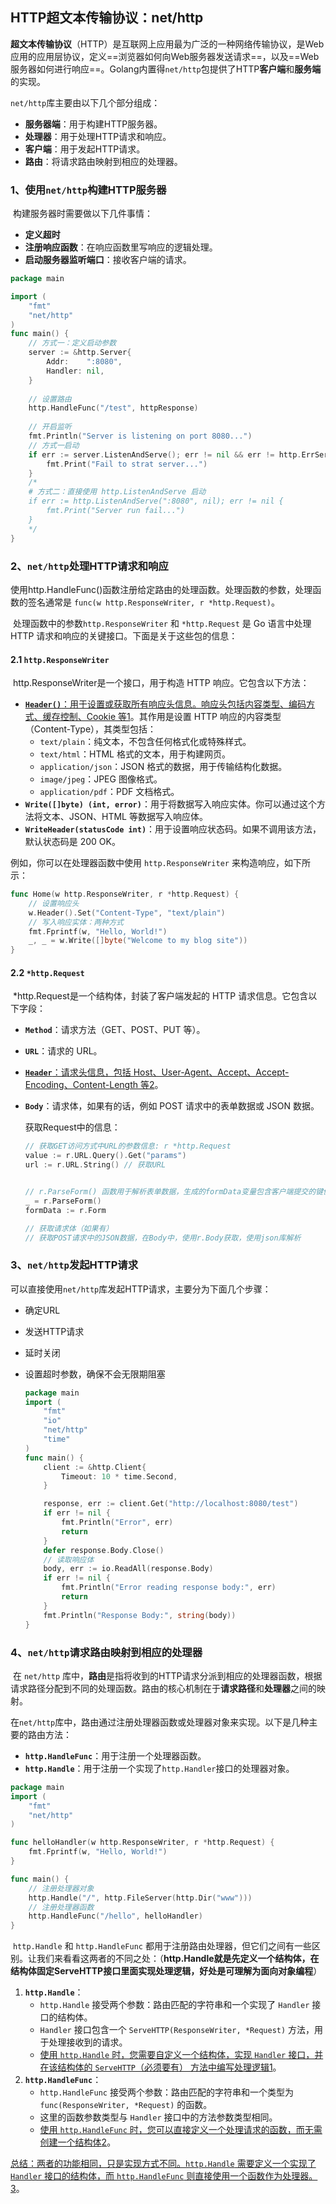 ## HTTP超文本传输协议：net/http

​	**超文本传输协议**（HTTP）是互联网上应用最为广泛的一种网络传输协议，是Web应用的应用层协议，定义==浏览器如何向Web服务器发送请求==，以及==Web服务器如何进行响应==。Golang内置得`net/http`包提供了HTTP**客户端**和**服务端**的实现。

`net/http`库主要由以下几个部分组成：

- **服务器端**：用于构建HTTP服务器。
- **处理器**：用于处理HTTP请求和响应。
- **客户端**：用于发起HTTP请求。
- **路由**：将请求路由映射到相应的处理器。

### 1、使用`net/http`构建HTTP服务器

​	构建服务器时需要做以下几件事情：

- **定义超时**
- **注册响应函数**：在响应函数里写响应的逻辑处理。
- **启动服务器监听端口**：接收客户端的请求。

```go
package main

import (
	"fmt"
	"net/http"
)
func main() {
	// 方式一：定义启动参数
	server := &http.Server{
		Addr:    ":8080",
		Handler: nil,
	}
    
    // 设置路由
	http.HandleFunc("/test", httpResponse)
    
	// 开启监听
	fmt.Println("Server is listening on port 8080...")
    // 方式一启动
    if err := server.ListenAndServe(); err != nil && err != http.ErrServerClosed 	{
		fmt.Print("Fail to strat server...")
	}
	/*
	# 方式二：直接使用 http.ListenAndServe 启动
    if err := http.ListenAndServe(":8080", nil); err != nil {
	 	fmt.Print("Server run fail...")
	}
	*/ 
}
```



### 2、`net/http`处理HTTP请求和响应

​	使用http.HandleFunc()函数注册给定路由的处理函数。处理函数的参数，处理函数的签名通常是 `func(w http.ResponseWriter, r *http.Request)`。

​	处理函数中的参数`http.ResponseWriter` 和 `*http.Request` 是 Go 语言中处理 HTTP 请求和响应的关键接口。下面是关于这些包的信息：

#### 2.1 **`http.ResponseWriter`**

​	http.ResponseWriter是一个接口，用于构造 HTTP 响应。它包含以下方法：

- [**`Header()`**：用于设置或获取所有响应头信息。响应头包括内容类型、编码方式、缓存控制、Cookie 等](https://cloud.tencent.com/developer/article/1634278)[1](https://cloud.tencent.com/developer/article/1634278)。其作用是设置 HTTP 响应的内容类型（Content-Type），其类型包括：
    - `text/plain`：纯文本，不包含任何格式化或特殊样式。
    - `text/html`：HTML 格式的文本，用于构建网页。
    - `application/json`：JSON 格式的数据，用于传输结构化数据。
    - `image/jpeg`：JPEG 图像格式。
    - `application/pdf`：PDF 文档格式。
- **`Write([]byte) (int, error)`**：用于将数据写入响应实体。你可以通过这个方法将文本、JSON、HTML 等数据写入响应体。
- **`WriteHeader(statusCode int)`**：用于设置响应状态码。如果不调用该方法，默认状态码是 200 OK。

例如，你可以在处理器函数中使用 `http.ResponseWriter` 来构造响应，如下所示：

```go
func Home(w http.ResponseWriter, r *http.Request) {
    // 设置响应头
    w.Header().Set("Content-Type", "text/plain")
    // 写入响应实体：两种方式
    fmt.Fprintf(w, "Hello, World!")
    _, _ = w.Write([]byte("Welcome to my blog site"))
}
```
#### 2.2 **`*http.Request`**

​	*http.Request是一个结构体，封装了客户端发起的 HTTP 请求信息。它包含以下字段：

- **`Method`**：请求方法（GET、POST、PUT 等）。

- **`URL`**：请求的 URL。

- [**`Header`**：请求头信息，包括 Host、User-Agent、Accept、Accept-Encoding、Content-Length 等](https://www.runoob.com/http/http-messages.html)[2](https://www.runoob.com/http/http-messages.html)。

- **`Body`**：请求体，如果有的话，例如 POST 请求中的表单数据或 JSON 数据。

    获取Request中的信息：

    ```go
    // 获取GET访问方式中URL的参数信息: r *http.Request
    value := r.URL.Query().Get("params")
    url := r.URL.String() // 获取URL
    
    
    // r.ParseForm() 函数用于解析表单数据，生成的formData变量包含客户端提交的键值对，可以通过键访问各个表单值
    _ = r.ParseForm()
    formData := r.Form
    
    // 获取请求体（如果有）
    // 获取POST请求中的JSON数据，在Body中，使用r.Body获取，使用json库解析
    ```

### 3、`net/http`发起HTTP请求

​		可以直接使用`net/http`库发起HTTP请求，主要分为下面几个步骤：

- 确定URL

- 发送HTTP请求

- 延时关闭

- 设置超时参数，确保不会无限期阻塞

    ```go
    package main
    import (
        "fmt"
        "io"
        "net/http"
        "time"
    )
    func main() {
        client := &http.Client{
            Timeout: 10 * time.Second,
        }
    
        response, err := client.Get("http://localhost:8080/test")
        if err != nil {
            fmt.Println("Error", err)
            return
        }
        defer response.Body.Close()
        // 读取响应体
        body, err := io.ReadAll(response.Body)
        if err != nil {
            fmt.Println("Error reading response body:", err)
            return
        }
        fmt.Println("Response Body:", string(body))
    }
    ```

    

### 4、`net/http`请求路由映射到相应的处理器

​	在 `net/http` 库中，**路由**是指将收到的HTTP请求分派到相应的处理器函数，根据请求路径分配到不同的处理函数。路由的核心机制在于**请求路径**和**处理器**之间的映射。

​	在`net/http`库中，路由通过注册处理器函数或处理器对象来实现。以下是几种主要的路由方法：

- **`http.HandleFunc`**：用于注册一个处理器函数。
- **`http.Handle`**：用于注册一个实现了`http.Handler`接口的处理器对象。

```go
package main
import (
    "fmt"
    "net/http"
)

func helloHandler(w http.ResponseWriter, r *http.Request) {
    fmt.Fprintf(w, "Hello, World!")
}

func main() {
    // 注册处理器对象
    http.Handle("/", http.FileServer(http.Dir("www")))
    // 注册处理器函数
    http.HandleFunc("/hello", helloHandler)
}
```

​	`http.Handle` 和 `http.HandleFunc` 都用于注册路由处理器，但它们之间有一些区别。让我们来看看这两者的不同之处：（**http.Handle就是先定义一个结构体，在结构体固定ServeHTTP接口里面实现处理逻辑，好处是可理解为面向对象编程**）

1. **`http.Handle`**：
    - `http.Handle` 接受两个参数：路由匹配的字符串和一个实现了 `Handler` 接口的结构体。
    - `Handler` 接口包含一个 `ServeHTTP(ResponseWriter, *Request)` 方法，用于处理接收到的请求。
    - [使用 `http.Handle` 时，您需要自定义一个结构体，实现 `Handler` 接口，并在该结构体的 `ServeHTTP`（必须要有） 方法中编写处理逻辑](https://blog.csdn.net/e891377/article/details/135713859)[1](https://blog.csdn.net/e891377/article/details/13571385)。
2. **`http.HandleFunc`**：
    - `http.HandleFunc` 接受两个参数：路由匹配的字符串和一个类型为 `func(ResponseWriter, *Request)` 的函数。
    - 这里的函数参数类型与 `Handler` 接口中的方法参数类型相同。
    - [使用 `http.HandleFunc` 时，您可以直接定义一个处理请求的函数，而无需创建一个结构体](https://blog.csdn.net/HYZX_9987/article/details/100017796)[2](https://blog.csdn.net/HYZX_9987/article/details/100017796)。

[总结：两者的功能相同，只是实现方式不同。`http.Handle` 需要定义一个实现了 `Handler` 接口的结构体，而 `http.HandleFunc` 则直接使用一个函数作为处理器。](https://www.cnblogs.com/leijiangtao/p/4509874.html)[3](https://www.cnblogs.com/leijiangtao/p/4509874.html)。